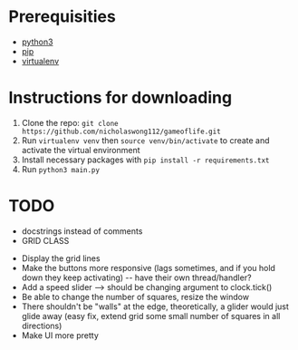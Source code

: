 # Prerequisities
- [python3](https://docs.python.org/3/using/index.html)
- [pip](https://pip.pypa.io/en/stable/installing/)
- [virtualenv](https://virtualenv.pypa.io/en/latest/installation/)

# Instructions for downloading
1. Clone the repo: `git clone https://github.com/nicholaswong112/gameoflife.git`
2. Run `virtualenv venv` then `source venv/bin/activate` to create and activate the virtual environment
3. Install necessary packages with `pip install -r requirements.txt`
4. Run `python3 main.py`

# TODO
* docstrings instead of comments
* GRID CLASS
- Display the grid lines
- Make the buttons more responsive (lags sometimes, and if you hold down they keep activating) -- have their own thread/handler?
- Add a speed slider --> should be changing argument to clock.tick()
- Be able to change the number of squares, resize the window
- There shouldn't be "walls" at the edge, theoretically, a glider would just glide away (easy fix, extend grid some small number of squares in all directions)
- Make UI more pretty